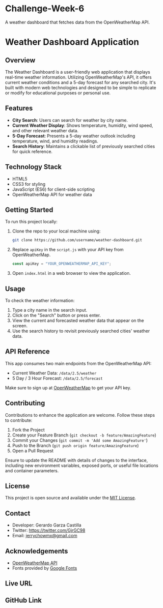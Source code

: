 # Challenge-Week-6
A weather dashboard that fetches data from the OpenWeatherMap API.

# Weather Dashboard Application

## Overview
The Weather Dashboard is a user-friendly web application that displays real-time weather information. Utilizing OpenWeatherMap's API, it offers current weather conditions and a 5-day forecast for any searched city. It's built with modern web technologies and designed to be simple to replicate or modify for educational purposes or personal use.

## Features

- **City Search**: Users can search for weather by city name.
- **Current Weather Display**: Shows temperature, humidity, wind speed, and other relevant weather data.
- **5-Day Forecast**: Presents a 5-day weather outlook including temperature, wind, and humidity readings.
- **Search History**: Maintains a clickable list of previously searched cities for quick reference.

## Technology Stack

- HTML5
- CSS3 for styling
- JavaScript (ES6) for client-side scripting
- OpenWeatherMap API for weather data

## Getting Started

To run this project locally:

1. Clone the repo to your local machine using:

    ```bash
    git clone https://github.com/username/weather-dashboard.git
    ```

2. Replace `apiKey` in the `script.js` with your API key from OpenWeatherMap.

    ```javascript
    const apiKey = "YOUR_OPENWEATHERMAP_API_KEY";
    ```

3. Open `index.html` in a web browser to view the application.

## Usage

To check the weather information:

1. Type a city name in the search input.
2. Click on the "Search" button or press enter.
3. View the current and forecasted weather data that appear on the screen.
4. Use the search history to revisit previously searched cities' weather data.

## API Reference

This app consumes two main endpoints from the OpenWeatherMap API:

- Current Weather Data: `/data/2.5/weather`
- 5 Day / 3 Hour Forecast: `/data/2.5/forecast`

Make sure to sign up at [OpenWeatherMap](https://openweathermap.org/api) to get your API key.

## Contributing

Contributions to enhance the application are welcome. Follow these steps to contribute:

1. Fork the Project
2. Create your Feature Branch (`git checkout -b feature/AmazingFeature`)
3. Commit your Changes (`git commit -m 'Add some AmazingFeature'`)
4. Push to the Branch (`git push origin feature/AmazingFeature`)
5. Open a Pull Request

Ensure to update the README with details of changes to the interface, including new environment variables, exposed ports, or useful file locations and container parameters.

## License

This project is open source and available under the [MIT License](LICENSE.md).

## Contact

- Developer: Gerardo Garza Castilla
- Twitter: https://twitter.com/GjrGC98 
- Email: jerrychowmx@gmail.com

## Acknowledgements

- [OpenWeatherMap API](https://openweathermap.org/api)
- Fonts provided by [Google Fonts](https://fonts.google.com/)

## Live URL

## GitHub Link
